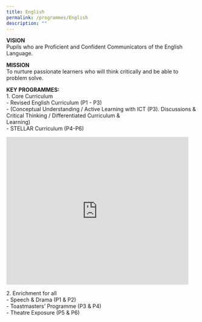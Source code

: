 ```yaml
---
title: English
permalink: /programmes/English
description: ""
---
```

**VISION**  
Pupils who are Proficient and Confident Communicators of the English Language.  
  
**MISSION**  
To nurture passionate learners who will think critically and be able to problem solve.  
  
**KEY PROGRAMMES:**  
1\. Core Curriculum  
\- Revised English Curriculum (P1 - P3)  
\- (Conceptual Understanding / Active Learning with ICT (P3). Discussions &amp; Critical Thinking / Differentiated Curriculum &amp;  
Learning)  
\- STELLAR Curriculum (P4-P6)

<iframe allowfullscreen="true" height="389" width="480" frameborder="0" src="https://docs.google.com/presentation/d/e/2PACX-1vREY07BN1CerV0IO_V3u9R7WJ644NgkaE9DU7Ffbzum_FvXQcP6fR2xMIIkuHjv6d8JfLZVjt9CgnK7/embed?start=false&amp;loop=false&amp;delayms=3000"></iframe>

2\. Enrichment for all  
\- Speech &amp; Drama (P1 &amp; P2)  
\- Toastmasters’ Programme (P3 &amp; P4)  
\- Theatre Exposure (P5 &amp; P6)

